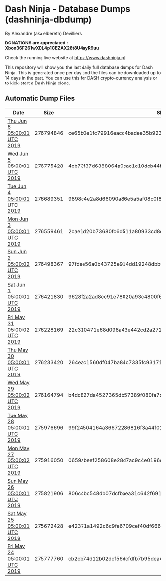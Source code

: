 # Dash Ninja - Database Dumps (dashninja-dbdump)
By Alexandre (aka elbereth) Devilliers

**DONATIONS are appreciated : Xbon36F261wXDL4p1CEZAX28t8U4ayR9uu**

Check the running live website at https://www.dashninja.pl

This repository will show you the last daily full database dumps for Dash Ninja. This is generated once per day and the files can be downloaded up to 14 days in the past.
You can use this for DASH crypto-currency analysis or to kick-start a Dash Ninja clone.


## Automatic Dump Files
| Date | Size | SHA256 |
|--|--|--|
| [Thu Jun  6 05:00:01 UTC 2019](https://transfer.sh/91bGF/dashninja-dbdump-20190606070001.tar.bz2) | 276794846 | ce65b0e1fc79916eacd4badee35b923ef82301452482a62fd90cd45c604b901e | 
| [Wed Jun  5 05:00:01 UTC 2019](https://transfer.sh/Atxk8/dashninja-dbdump-20190605070001.tar.bz2) | 276775428 | 4cb73f37d6388064a9cac1c10dcb44f0d26c4a290a15fbc0830fd59a117c2ceb | 
| [Tue Jun  4 05:00:01 UTC 2019](https://transfer.sh/BEuHo/dashninja-dbdump-20190604070001.tar.bz2) | 276689351 | 9898c4e2a8d66090a86e5a5af08c0f81ea041155343751c57480b50d3b24d55c | 
| [Mon Jun  3 05:00:01 UTC 2019](https://transfer.sh/vjaA5/dashninja-dbdump-20190603070001.tar.bz2) | 276559461 | 2cae1d20b73680fc6d511a80933cd8c3f705718f0bab8554bbf042cd099fdcff | 
| [Sun Jun  2 05:00:02 UTC 2019](https://transfer.sh/ovQef/dashninja-dbdump-20190602070002.tar.bz2) | 276498367 | 97fdee56a0b43725e914dd19248dbb646ea3bc1cde727a518f8fd64cb93ed4ff | 
| [Sat Jun  1 05:00:01 UTC 2019](https://transfer.sh/4t1Jz/dashninja-dbdump-20190601070001.tar.bz2) | 276421830 | 9628f2a2ad8cc91e78020a93c4800f6ddb2c7c804a5bb9680cf0c5f07fa65215 | 
| [Fri May 31 05:00:02 UTC 2019](https://transfer.sh/aorzT/dashninja-dbdump-20190531070002.tar.bz2) | 276228169 | 22c310471e68d098a43e442cd2a2729268fbf5487bd18221e4265b012c6f8d62 | 
| [Thu May 30 05:00:01 UTC 2019](https://transfer.sh/Vd0Hd/dashninja-dbdump-20190530070001.tar.bz2) | 276233420 | 264eac1560df047ba84c7335fc93171ce1785bd76e73d468de1fa54393bce602 | 
| [Wed May 29 05:00:02 UTC 2019](https://transfer.sh/lFT3v/dashninja-dbdump-20190529070002.tar.bz2) | 276164794 | b4dc827da4527365db57389f080fa7c3339242679ab650746cdaa69bccda75fc | 
| [Tue May 28 05:00:01 UTC 2019](https://transfer.sh/hhK3p/dashninja-dbdump-20190528070001.tar.bz2) | 275976696 | 99f24504164a36672286816f3a44f01583bd91fafb42ab5c76311422c83798fc | 
| [Mon May 27 05:00:02 UTC 2019](https://transfer.sh/gAGZx/dashninja-dbdump-20190527070002.tar.bz2) | 275916050 | 0659abeef258608e28d7ac9c4e0196c632dd83cb9e70bdcf8fe7ac1035742dcd | 
| [Sun May 26 05:00:01 UTC 2019](https://transfer.sh/zT6S1/dashninja-dbdump-20190526070001.tar.bz2) | 275821906 | 806c4bc548db07dcfbaea31c642f69151340e6a99858e585893727a16859e5db | 
| [Sat May 25 05:00:01 UTC 2019](https://transfer.sh/1287bA/dashninja-dbdump-20190525070001.tar.bz2) | 275672428 | e42371a1492c6c9fe6709cef40df666816a8acdcf7c9d67cc9007a126de70032 | 
| [Fri May 24 05:00:01 UTC 2019](https://transfer.sh/GKV46/dashninja-dbdump-20190524070001.tar.bz2) | 275777760 | cb2cb74d12b02dcf56dcfdfb7b95dea45dabab775d2a6fcbdaa492c6c0c7ef87 | 
